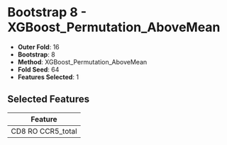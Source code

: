 # Bootstrap 8 - XGBoost_Permutation_AboveMean

- **Outer Fold**: 16
- **Bootstrap**: 8
- **Method**: XGBoost_Permutation_AboveMean
- **Fold Seed**: 64
- **Features Selected**: 1

## Selected Features

| Feature |
|---------|
| CD8 RO CCR5_total |
